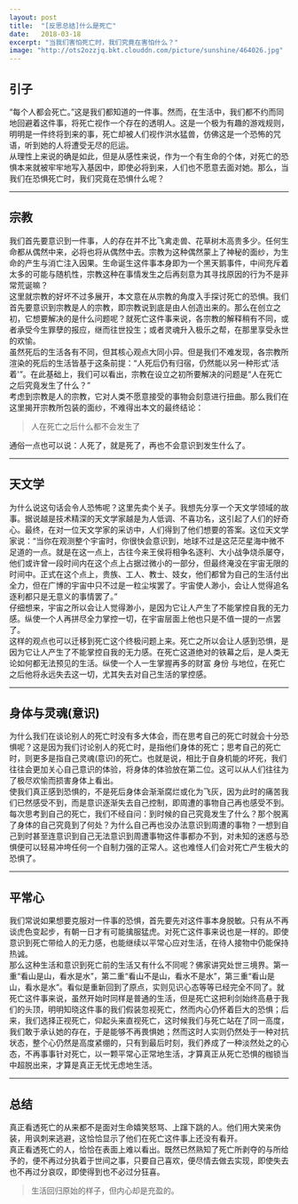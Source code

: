 ```yaml
---
layout: post
title:  "[反思总结]什么是死亡"
date:   2018-03-18
excerpt: "当我们害怕死亡时，我们究竟在害怕什么？"
image: "http://ots2ozzjq.bkt.clouddn.com/picture/sunshine/464026.jpg"
---
```


## 引子
“每个人都会死亡。”这是我们都知道的一件事。然而，在生活中，我们都不约而同地回避着这件事，将死亡视作一个存在的透明人。这是一个极为有趣的游戏规则，明明是一件终将到来的事，死亡却被人们视作洪水猛兽，仿佛这是一个恐怖的咒语，听到她的人将遭受无尽的厄运。  
从理性上来说的确是如此，但是从感性来说，作为一个有生命的个体，对死亡的恐惧本来就被牢牢地写入基因中，即使必将到来，人们也不愿意去面对她。那么，当我们在恐惧死亡时，我们究竟在恐惧什么呢？  

---
## 宗教
我们首先要意识到一件事，人的存在并不比飞禽走兽、花草树木高贵多少。任何生命都从偶然中来，必将也将从偶然中去。宗教为这种偶然蒙上了神秘的面纱，为生命的产生与消亡注入因果。生命诞生这件事本身即为一个黑天鹅事件，中间充斥着太多的可能与随机性，宗教这种在事情发生之后再刻意为其寻找原因的行为不是非常荒诞嘛？  
这里就宗教的好坏不过多展开，本文意在从宗教的角度入手探讨死亡的恐惧。我们首先要意识到宗教是人的宗教，即宗教说到底是由人创造出来的。那么在创立之初，它想要解决的是什么问题呢？就死亡这件事来说，各宗教的解释稍有不同，或者承受今生罪孽的报应，继而往世投生；或者灵魂升入极乐之帮，在那里享受永世的欢愉。  
虽然死后的生活各有不同，但其核心观点大同小异。但是我们不难发现，各宗教所渲染的死后的生活皆基于这条前提：“人死后仍有归宿，仍然能以另一种形式'活着'”。在此基础上，我们可以看出，宗教在设立之初所要解决的问题是“人在死亡之后究竟发生了什么？”  
考虑到宗教是人的宗教，它对人类不愿意接受的事物会刻意进行扭曲。那么我们在这里揭开宗教所包装的面纱，不难得出本文的最终结论：
> 人在死亡之后什么都不会发生了   

通俗一点也可以说：人死了，就是死了，再也不会意识到发生什么了。

---
## 天文学
为什么说这句话会令人恐怖呢？这里先卖个关子。我想先分享一个天文学领域的故事。据说越是技术精深的天文学家越是为人低调、不喜功名，这引起了人们的好奇心。最终，在对一位天文学家的采访中，人们得到了他们想要的答案。这位天文学家说：“当你在观测整个宇宙时，你很快会意识到，地球不过是这茫茫星海中微不足道的一点。就是在这一点上，古往今来王侯将相争名逐利、大小战争烧杀屡夺，他们或许曾一段时间内在这个点上占据过微小的一部分，但最终淹没在宇宙无限的时间中。正式在这个点上，贵族、工人、教士、妓女，他们都曾为自己的生活付出全力，但在广博的宇宙中只不过是一粒尘埃罢了。宇宙使人渺小，会让人觉得追名逐利都只是无意义的事情罢了。”   
仔细想来，宇宙之所以会让人觉得渺小，是因为它让人产生了不能掌控自我的无力感。纵使一个人再拼尽全力掌控一切，在宇宙层面上他也只是不值一提的一点罢了。   
这样的观点也可以迁移到死亡这个终极问题上来。死亡之所以会让人感到恐惧，是因为它让人产生了不能掌控自我的无力感。在死亡这道绝对的铁幕之后，是人类无论如何都无法预见的生活。纵使一个人一生掌握再多的财富 身份 与地位，在死亡之后他将永远失去这一切，尤其失去对自己生活的掌控感。  


---
## 身体与灵魂(意识)
为什么我们在谈论别人的死亡时没有多大体会，而在思考自己的死亡时就会十分恐惧呢？这是因为我们讨论别人的死亡时，是指他们身体的死亡；思考自己的死亡时，则更多是指自己灵魂(意识)的死亡。也就是说，相比于自身机能的坏死，我们往往会更加关心自己意识的体验，将身体的体验放在第二位。这可以从人们往往为了极尽欢愉而损害身体上看出。   
使我们真正感到恐惧的，不是死后身体会渐渐腐烂或化为飞灰，因为此时的痛苦我们已然感受不到，而是意识逐渐失去自己控制，即周遭的事物自己再也感受不到。   
每次思考到自己的死亡，我们不经自问：到时候的自己究竟发生了什么？那个脱离了身体的自己究竟到了何处？为什么自己再也没办法意识到周遭的事物？一想到自己到时甚至连意识到自己无法意识到周遭事物这件事都办不到，对未知的迷惑与恐惧便可以轻易冲垮任何一个自制力强的正常人。这也难怪人们会对死亡产生极大的恐惧了。

---
## 平常心
我们常说如果想要克服对一件事的恐惧，首先要先对这件事本身脱敏。只有从不再谈虎色变起步，有朝一日才有可能擒服猛虎。对死亡这件事来说也是一样的。即使意识到死亡带给人的无力感，也能继续以平常心应对生活，在待人接物中仍能保持热诚。  
那么这种生活和意识到死亡前的生活又有什么不同呢？佛家讲究处世三境界。第一重“看山是山，看水是水”，第二重“看山不是山，看水不是水”，第三重“看山是山，看水是水”。看似是重新回到了原点，实则见识心态等等已经完全不同了。就死亡这件事来说，虽然开始时同样是普通的生活，但是死亡这把利剑始终高悬于我们的头顶，明明知晓这件事的我们假装忽视死亡，然而内心仍怀着巨大的恐惧；后来，我们选择正视死亡，仰起头来直视死亡，这时候我们与死亡站在了同一高度，我们敢于承认她的存在，于是能够不再畏惧她；然而这时人实则仍然处于一种对抗状态，整个心仍然是高度紧绷的，只有到最后时刻，我们养成了一种淡然处之的心态，不再事事针对死亡，以一颗平常心正常地生活，才算真正从死亡恐惧的枷锁当中超脱出来，才算是真正无忧无虑地生活。

---
## 总结
真正看透死亡的从来都不是面对生命嬉笑怒骂、上蹿下跳的人。他们用大笑来伪装，用讽刺来逃避，这恰恰显示了他们在死亡这件事上还没有看开。  
真正看透死亡的人，恰恰在表面上难以看出。既然已然熟知了死亡所剥夺的与所给予的，便不再过分执着于世间之事，只要自己喜欢，便尽情去做去实现，即使失去也不再过分哀叹，即使得到也不必过分狂喜。
> 生活回归原始的样子，但内心却是充盈的。
